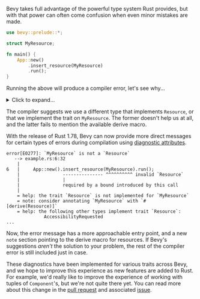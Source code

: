 Bevy takes full advantage of the powerful type system Rust provides, but with that power can often come confusion when even minor mistakes are made.

```rust
use bevy::prelude::*;

struct MyResource;

fn main() {
    App::new()
        .insert_resource(MyResource)
        .run();
}
```

Running the above will produce a compiler error, let's see why...

<details>
<summary>Click to expand...</summary>

```
error[E0277]: the trait bound `MyResource: Resource` is not satisfied
   --> example.rs:6:32
    |
6   |     App::new().insert_resource(MyResource).run();
    |                --------------- ^^^^^^^^^^ the trait `Resource` is not implemented for `MyResource`
    |                |
    |                required by a bound introduced by this call
    |
    = help: the following other types implement trait `Resource`:
              AccessibilityRequested
              ManageAccessibilityUpdates
              bevy::a11y::Focus
              DiagnosticsStore
              FrameCount
              bevy::prelude::Axis<T>
              WinitActionHandlers
              ButtonInput<T>
            and 127 others
note: required by a bound in `bevy::prelude::App::insert_resource`
   --> /bevy/crates/bevy_app/src/app.rs:537:31
    |
537 |     pub fn insert_resource<R: Resource>(&mut self, resource: R) -> &mut Self {
    |                               ^^^^^^^^ required by this bound in `App::insert_resource`
```

</details>

The compiler suggests we use a different type that implements `Resource`, or that we implement the trait on `MyResource`. The former doesn't help us at all, and the latter fails to mention the available derive macro.

With the release of Rust 1.78, Bevy can now provide more direct messages for certain types of errors during compilation using [diagnostic attributes](https://blog.rust-lang.org/2024/05/02/Rust-1.78.0.html#diagnostic-attributes).

```
error[E0277]: `MyResource` is not a `Resource`
   --> example.rs:6:32
    |
6   |     App::new().insert_resource(MyResource).run();
    |                --------------- ^^^^^^^^^^ invalid `Resource`
    |                |
    |                required by a bound introduced by this call
    |
    = help: the trait `Resource` is not implemented for `MyResource`
    = note: consider annotating `MyResource` with `#[derive(Resource)]`
    = help: the following other types implement trait `Resource`:
              AccessibilityRequested
...
```

Now, the error message has a more approachable entry point, and a new `note` section pointing to the derive macro for resources. If Bevy's suggestions _aren't_ the solution to your problem, the rest of the compiler error is still included just in case.

These diagnostics have been implemented for various traits across Bevy, and we hope to improve this experience as new features are added to Rust. For example, we'd really like to improve the experience of working with tuples of `Component`'s, but we're not quite there yet. You can read more about this change in the [pull request](https://github.com/bevyengine/bevy/pull/13347) and associated [issue](https://github.com/bevyengine/bevy/issues/12377).
